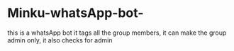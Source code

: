# Minku-whatsApp-bot-
this is a whatsApp bot it tags all the group members, it can make the group admin only,  it also checks for admin 
